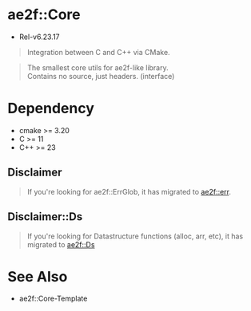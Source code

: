 # ae2f::Core
- Rel-v6.23.17

> Integration between C and C++ via CMake.

> The smallest core utils for ae2f-like library.  
> Contains no source, just headers. (interface)

# Dependency
- cmake     >= 3.20
- C         >= 11
- C++       >= 23

## Disclaimer
> If you're looking for ae2f::ErrGlob, it has migrated to [ae2f::err](https://github.com/ae2f/err).

## Disclaimer::Ds
> If you're looking for Datastructure functions (alloc, arr, etc), it has migrated to [ae2f::Ds](https://github.com/ae2f/Ds)

# See Also
- ae2f::Core-Template